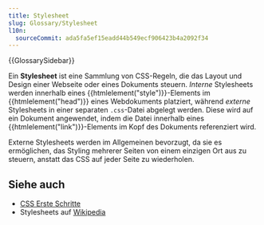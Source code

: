 ```yaml
---
title: Stylesheet
slug: Glossary/Stylesheet
l10n:
  sourceCommit: ada5fa5ef15eadd44b549ecf906423b4a2092f34
---
```


{{GlossarySidebar}}

Ein **Stylesheet** ist eine Sammlung von CSS-Regeln, die das Layout und Design einer Webseite oder eines Dokuments steuern. _Interne_ Stylesheets werden innerhalb eines {{htmlelement("style")}}-Elements im {{htmlelement("head")}} eines Webdokuments platziert, während _externe_ Stylesheets in einer separaten `.css`-Datei abgelegt werden. Diese wird auf ein Dokument angewendet, indem die Datei innerhalb eines {{htmlelement("link")}}-Elements im Kopf des Dokuments referenziert wird.

Externe Stylesheets werden im Allgemeinen bevorzugt, da sie es ermöglichen, das Styling mehrerer Seiten von einem einzigen Ort aus zu steuern, anstatt das CSS auf jeder Seite zu wiederholen.

## Siehe auch

- [CSS Erste Schritte](/de/docs/Learn/CSS/First_steps)
- Stylesheets auf [Wikipedia](<https://en.wikipedia.org/wiki/Style_sheet_(web_development)>)
